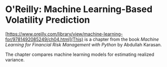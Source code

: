 # O'Reilly: Machine Learning-Based Volatility Prediction
[https://www.oreilly.com/library/view/machine-learning-for/9781492085249/ch04.html](This) is a chapter from the book *Machine Learning for Financial Risk Management with Python* by Abdullah Karasan.

The chapter compares machine learning models for estimating realized variance.

